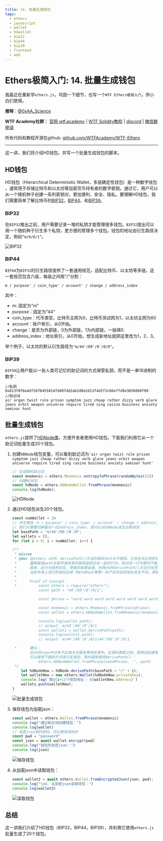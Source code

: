 ```yaml
---
title: 14. 批量生成钱包
tags:
  - ethers
  - javascript
  - wallet
  - hdwallet
  - bip32
  - bip44
  - bip39
  - frontend
  - web
---
```


# Ethers极简入门: 14. 批量生成钱包

我最近在重新学`ethers.js`，巩固一下细节，也写一个`WTF Ethers极简入门`，供小白们使用。

**推特**：[@0xAA_Science](https://twitter.com/0xAA_Science)

**WTF Academy社群：** [官网 wtf.academy](https://wtf.academy) | [WTF Solidity教程](https://github.com/AmazingAng/WTF-Solidity) | [discord](https://discord.gg/5akcruXrsk) | [微信群申请](https://docs.google.com/forms/d/e/1FAIpQLSe4KGT8Sh6sJ7hedQRuIYirOoZK_85miz3dw7vA1-YjodgJ-A/viewform?usp=sf_link)

所有代码和教程开源在github: [github.com/WTFAcademy/WTF-Ethers](https://github.com/WTFAcademy/WTF-Ethers)

-----

这一讲，我们将介绍HD钱包，并写一个批量生成钱包的脚本。

## HD钱包

HD钱包（Hierarchical Deterministic Wallet，多层确定性钱包）是一种数字钱包 ，通常用于存储比特币和以太坊等加密货币持有者的数字密钥。通过它，用户可以从一个随机种子创建一系列密钥对，更加便利、安全、隐私。要理解HD钱包，我们需要简单了解比特币的[BIP32](https://github.com/bitcoin/bips/blob/master/bip-0032.mediawiki)，[BIP44](https://github.com/bitcoin/bips/blob/master/bip-0044.mediawiki)，和[BIP39](https://github.com/bitcoin/bips/blob/master/bip-0039.mediawiki)。

### BIP32

在`BIP32`推出之前，用户需要记录一堆的私钥才能管理很多钱包。`BIP32`提出可以用一个随机种子衍生多个私钥，更方便的管理多个钱包。钱包的地址由衍生路径决定，例如`“m/0/0/1”`。

![BIP32](img/14-1.png)

### BIP44

`BIP44`为`BIP32`的衍生路径提供了一套通用规范，适配比特币、以太坊等多链。这一套规范包含六级，每级之间用"/"分割：
```
m / purpose' / coin_type' / account' / change / address_index
```
其中：
- m: 固定为"m"
- purpose：固定为"44"
- coin_type：代币类型，比特币主网为0，比特币测试网为1，以太坊主网为60
- account：账户索引，从0开始。
- change：是否为外部链，0为外部链，1为内部链，一般填0.
- address_index：地址索引，从0开始，想生成新地址就把这里改为1，2，3。

举个例子，以太坊的默认衍生路径为`"m/44'/60'/0'/0/0"`。

### BIP39

`BIP39`让用户能以一些人类可记忆的助记词的方式保管私钥，而不是一串16进制的数字：

```
//私钥
0x813f8f0a4df26f6455814fdd07dd2ab2d0e2d13f4d2f3c66e7fd9e3856060f89
//助记词
air organ twist rule prison symptom jazz cheap rather dizzy verb glare jeans orbit weapon universe require tired sing casino business anxiety seminar hunt
```

## 批量生成钱包

`ethers.js`提供了[HDNode类](https://docs.ethers.org/v6-beta/api/wallet/#HDNodeWallet)，方便开发者使用HD钱包。下面我们利用它从一个助记词批量生成20个钱包。

1. 创建`HDNode`钱包变量，可以看到助记词为`'air organ twist rule prison symptom jazz cheap rather dizzy verb glare jeans orbit weapon universe require tired sing casino business anxiety seminar hunt'`
    ```js
    // 生成随机助记词
    const mnemonic = ethers.Mnemonic.entropyToPhrase(randomBytes(32))
    // 创建HD钱包
    const hdNode = ethers.HDNodeWallet.fromPhrase(mnemonic)
    console.log(hdNode);
    ```
    ![HDNode](img/14-2.png)

2. 通过HD钱包派生20个钱包。

    ```js
    const numWallet = 20
    // 派生路径：m / purpose' / coin_type' / account' / change / address_index
    // 我们只需要切换最后一位address_index，就可以从hdNode派生出新钱包
    let basePath = "m/44'/60'/0'/0";
    let wallets = [];
    for (let i = 0; i < numWallet; i++) {

    /**
     * @issue
     * @dev 在ethers v6中，derivePath()方法的源码与v5大不相同，它存在将之前的钱包实例化时候保留的
     *      偏移路径path与新传递进来的路径值捏合在一起的行为，我对这一行为暂时不能理解其意图。截至v6.11.1
     *      版本，此行为依然存在。导致的结果会是，利用v6的derivePath()方法衍生的后续钱包地址，会与
     *      当前市场上流行的钱包应用（MetaMask等等）所产生的后续地址完全不同。原因就在于意料之外的偏移路径。
     * 
     *      Proof of Concept：
     *          const ethers = require("ethers");
                const path = "44'/60'/0'/0/1";

                const phrase = "word word word word word word word word word word word word";

                const mnemonic = ethers.Mnemonic.fromPhrase(phrase);
                const wallet = ethers.HDNodeWallet.fromMnemonic(mnemonic, path);

                console.log(wallet.path);
                // output: m/44'/60'/0'/0/1
                const wallet1 = wallet.derivePath(path);
                console.log(wallet1.path);
                // output: m/44'/60'/0'/0/1/44'/60'/0'/0/1

     *      建议：
            在v6的repo中已有于此相关的报告等待处理中。在源码更新之前，若想达到通常期待的与v5相一致的结果，
            可以使用下面的方式来衍生钱包，暂时避免使用derivePath()：
                ethers.HDNodeWallet.fromPhrase(seedPhrase, '', path)
     */
        let hdNodeNew = hdNode.derivePath(basePath + "/" + i);
        let walletNew = new ethers.Wallet(hdNodeNew.privateKey);
        console.log(`第${i+1}个钱包地址： ${walletNew.address}`)
        wallets.push(walletNew);
    }
    ```
    ![批量生成钱包](img/14-3.png)

3. 保存钱包为加密json：

    ```js
    const wallet = ethers.Wallet.fromPhrase(mnemonic)
    console.log("通过助记词创建钱包：")
    console.log(wallet)
    // 加密json用的密码，可以更改成别的
    const pwd = "password"
    const json = await wallet.encrypt(pwd)
    console.log("钱包的加密json：")
    console.log(json)
    ```
    ![保存钱包](img/14-4.png)

4. 从加密json中读取钱包：
    ```js
    const wallet2 = await ethers.Wallet.fromEncryptedJson(json, pwd);
    console.log("\n4. 从加密json读取钱包：")
    console.log(wallet2)
    ```
    ![读取钱包](img/14-5.png)

## 总结
这一讲我们介绍了HD钱包（BIP32，BIP44，BIP39），并利用它使用`ethers.js`批量生成了20个钱包。
